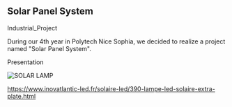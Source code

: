 ## <bold> Solar Panel System
Industrial_Project

During our 4th year in Polytech Nice Sophia, we decided to realize a project named "Solar Panel System".

<bold>Presentation
  
  
  ![SOLAR LAMP](https://cdn.inovatlantic-led.fr/1677-thickbox_default/lampe-led-solaire-extra-plate.jpg)

https://www.inovatlantic-led.fr/solaire-led/390-lampe-led-solaire-extra-plate.html
